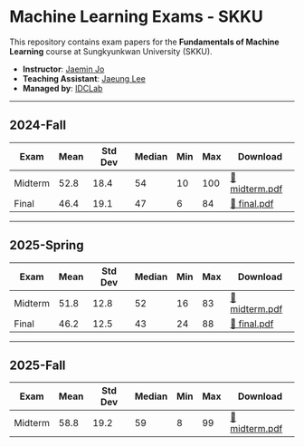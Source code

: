 # Machine Learning Exams - SKKU

This repository contains exam papers for the **Fundamentals of Machine Learning** course at Sungkyunkwan University (SKKU).

- **Instructor**: [Jaemin Jo](https://github.com/e-)
- **Teaching Assistant**: [Jaeung Lee](https://github.com/gnueaj)
- **Managed by**: [IDCLab](https://idclab.skku.edu/)

---

## 2024-Fall

| Exam | Mean | Std Dev | Median | Min | Max | Download |
|------|------|---------|--------|-----|-----|----------|
| Midterm | 52.8 | 18.4 | 54 | 10 | 100 | [📄 midterm.pdf](2024_Fall/Fundamentals_of_Machine_Learning_2024_2__Midterm.pdf) |
| Final | 46.4 | 19.1 | 47 | 6 | 84 | [📄 final.pdf](2024_Fall/Fundamentals_of_Machine_Learning_2024_2__Final.pdf) |

---

## 2025-Spring

| Exam | Mean | Std Dev | Median | Min | Max | Download |
|------|------|---------|--------|-----|-----|----------|
| Midterm | 51.8 | 12.8 | 52 | 16 | 83 | [📄 midterm.pdf](2025_Spring/Fundamentals_of_Machine_Learning_2025_1__Midterm.pdf) |
| Final | 46.2 | 12.5 | 43 | 24 | 88 | [📄 final.pdf](2025_Spring/Fundamentals_of_Machine_Learning_2025_1__Final.pdf) |

---

## 2025-Fall

| Exam | Mean | Std Dev | Median | Min | Max | Download |
|------|------|---------|--------|-----|-----|----------|
| Midterm | 58.8 | 19.2 | 59 | 8 | 99 | [📄 midterm.pdf](2025_Fall/Fundamentals_of_Machine_Learning_2025_2_Mid_term.pdf) |
